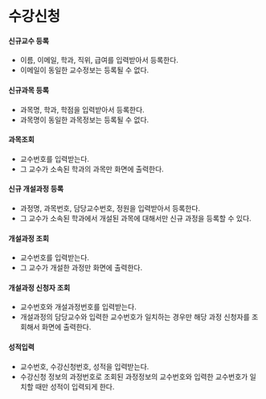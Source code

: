 # 수강신청

#### 신규교수 등록
* 이름, 이메일, 학과, 직위, 급여를 입력받아서 등록한다.
* 이메일이 동일한 교수정보는 등록될 수 없다.

#### 신규과목 등록
* 과목명, 학과, 학점을 입력받아서 등록한다.
* 과목명이 동일한 과목정보는 등록될 수 없다.

#### 과목조회
* 교수번호를 입력받는다.
* 그 교수가 소속된 학과의 과목만 화면에 출력한다.

#### 신규 개설과정 등록
* 과정명, 과목번호, 담당교수번호, 정원을 입력받아서 등록한다.
* 그 교수가 소속된 학과에서 개설된 과목에 대해서만 신규 과정을 등록할 수 있다.

#### 개설과정 조회
* 교수번호를 입력받는다.
* 그 교수가 개설한 과정만 화면에 출력한다.

#### 개설과정 신청자 조회
* 교수번호와 개설과정번호를 입력받는다.
* 개설과정의 담당교수와 입력한 교수번호가 일치하는 경우만 해당 과정 신청자를 조회해서 화면에 출력한다.

#### 성적입력
* 교수번호, 수강신청번호, 성적을 입력받는다.
* 수강신청 정보의 과정번호로 조회된 과정정보의 교수번호와 입력한 교수번호가 일치할 때만 성적이 입력되게 한다.
